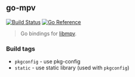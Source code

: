 ## go-mpv
[![Build Status](https://github.com/gen2brain/go-mpv/actions/workflows/build.yml/badge.svg)](https://github.com/gen2brain/go-mpv/actions)
[![Go Reference](https://pkg.go.dev/badge/github.com/gen2brain/go-mpv.svg)](https://pkg.go.dev/github.com/gen2brain/go-mpv)

> Go bindings for [libmpv](https://mpv.io/).


### Build tags

* `pkgconfig` - use pkg-config
* `static` - use static library (used with `pkgconfig`)

